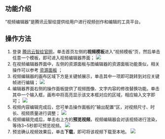 ## 功能介绍
“视频编辑器”是腾讯云智绘提供给用户进行视频创作和编辑的工具平台。

## 操作方法
1. 登录 [腾讯云智绘官网](https://taishan.qq.com/)，单击首页左侧的**视频模板**进入“视频模板”页，然后单击任意一个模板，即可进入视频编辑器界面；
![](https://qcloudimg.tencent-cloud.cn/raw/0fe9b7447d9ff3fc254b433cff1b985e.png)
2. 在视频编辑器界面中，左侧的资源面板与图编辑器的资源面板功能类似，相关操作可以参考 [资源面板](https://cloud.tencent.com/document/product/1351/50827) ；
3. 视频编辑器的画布区域下方是关键帧展示，单击其中一项即可跳转到对应关键帧进行编辑；
![](https://main.qcloudimg.com/raw/a128025bb9d950854fb5fc363681b01e.png)
4. 编辑器界面右侧的操作面板提供了视频图像、文字内容的修改替换功能。单击其中一个输入框，画布中将高亮显示该文本框对应的区域，相应输入文字即可；
![](https://main.qcloudimg.com/raw/260c1f9fb0205f4f453ae5dd1aff934b.png)
5. 视频内容编辑完成后，您可单击操作面板的”输出配置“区，对视频尺寸、时长、视频质量进行调整；
![](https://qcloudimg.tencent-cloud.cn/raw/b0ccbf8d2cf485372af878b78cd321d1.png)
6. 视频编辑完成后，单击右上方的**预览视频**，视频编辑器会对该视频进行渲染，等待3~5秒即可预览视频。
![](https://qcloudimg.tencent-cloud.cn/raw/ee337ff8c38d29c320f79d9f647546a7.png)
7. 预览确认视频效果后，单击**下载**，即可将该视频下载至本地。
![](https://main.qcloudimg.com/raw/45282e95f5fcc79e4d5225e25f74edda.png)
